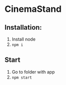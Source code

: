 # CinemaStand
## Installation:
1) Install node
2) ``npm i``

## Start
1) Go to folder with app
2) ``npm start``

